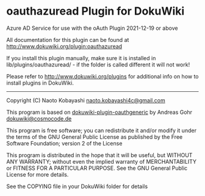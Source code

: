 oauthazuread Plugin for DokuWiki
===

Azure AD Service for use with the oAuth Plugin 2021-12-19 or above

All documentation for this plugin can be found at
<http://www.dokuwiki.org/plugin:oauthazuread>

If you install this plugin manually, make sure it is installed in
lib/plugins/oauthazuread/ - if the folder is called different it
will not work!

Please refer to <http://www.dokuwiki.org/plugins> for additional info
on how to install plugins in DokuWiki.

----
Copyright (C) Naoto Kobayashi <naoto.kobayashi4c@gmail.com>

This program is based on [dokuwiki-plugin-oauthgeneric](https://github.com/cosmocode/dokuwiki-plugin-oauthgeneric)
by Andreas Gohr <dokuwiki@cosmocode.de>

This program is free software; you can redistribute it and/or modify
it under the terms of the GNU General Public License as published by
the Free Software Foundation; version 2 of the License

This program is distributed in the hope that it will be useful,
but WITHOUT ANY WARRANTY; without even the implied warranty of
MERCHANTABILITY or FITNESS FOR A PARTICULAR PURPOSE.  See the
GNU General Public License for more details.

See the COPYING file in your DokuWiki folder for details
